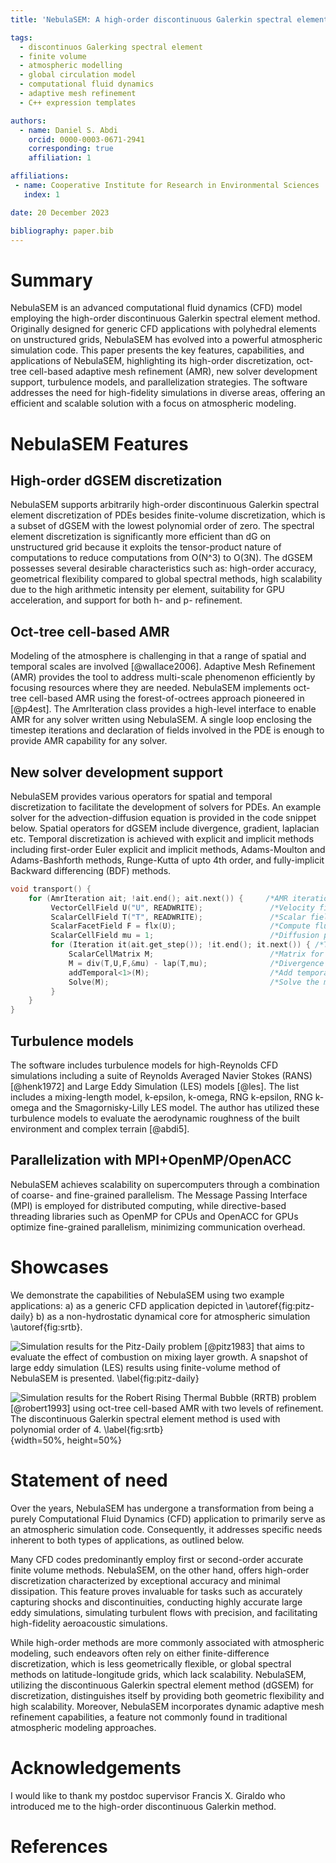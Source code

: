 ```yaml
---
title: 'NebulaSEM: A high-order discontinuous Galerkin spectral element code for atmospheric modeling'

tags:
  - discontinuos Galerking spectral element
  - finite volume
  - atmospheric modelling
  - global circulation model
  - computational fluid dynamics
  - adaptive mesh refinement
  - C++ expression templates

authors:
  - name: Daniel S. Abdi
    orcid: 0000-0003-0671-2941
    corresponding: true
    affiliation: 1

affiliations:
 - name: Cooperative Institute for Research in Environmental Sciences
   index: 1

date: 20 December 2023

bibliography: paper.bib
---
```


# Summary

NebulaSEM is an advanced computational fluid dynamics (CFD) model employing the high-order discontinuous Galerkin 
spectral element method. Originally designed for generic CFD applications with polyhedral elements on unstructured grids, 
NebulaSEM has evolved into a powerful atmospheric simulation code. This paper presents the key features, capabilities, 
and applications of NebulaSEM, highlighting its high-order discretization, oct-tree cell-based adaptive mesh refinement (AMR), 
new solver development support, turbulence models, and parallelization strategies. The software addresses the need for 
high-fidelity simulations in diverse areas, offering an efficient and scalable solution with a focus on atmospheric modeling.


# NebulaSEM Features

## High-order dGSEM discretization
NebulaSEM supports arbitrarily high-order discontinuous Galerkin spectral element discretization of PDEs besides
finite-volume discretization, which is a subset of dGSEM with the lowest polynomial order of zero. The spectral element discretization
is significantly more efficient than dG on unstructured grid because it exploits the tensor-product nature of
computations to reduce computations from O(N^3) to O(3N). The dGSEM possesses several desirable characteristics 
such as: high-order accuracy, geometrical flexibility compared to global spectral methods, high scalability due to 
the high arithmetic intensity per element, suitability for GPU acceleration, and support for both h- and p- refinement.

## Oct-tree cell-based AMR
Modeling of the atmosphere is challenging in that a range of spatial and temporal scales are involved [@wallace2006].
Adaptive Mesh Refinement (AMR) provides the tool to address multi-scale phenomenon efficiently by focusing resources
where they are needed. NebulaSEM implements oct-tree cell-based AMR using the forest-of-octrees approach pioneered in [@p4est].
The AmrIteration class provides a high-level interface to enable AMR for any solver written using NebulaSEM.
A single loop enclosing the timestep iterations and declaration of fields involved in the PDE is enough to provide AMR 
capability for any solver.

## New solver development support
NebulaSEM provides various operators for spatial and temporal discretization to facilitate the development of
solvers for PDEs. An example solver for the advection-diffusion equation is provided in the code snippet below. 
Spatial operators for dGSEM include divergence, gradient, laplacian etc. Temporal discretization is achieved with 
explicit and implicit methods including first-order Euler explicit and implicit methods, Adams-Moulton and Adams-Bashforth 
methods, Runge-Kutta of upto 4th order, and fully-implicit Backward differencing (BDF) methods.

```C++
void transport() {
    for (AmrIteration ait; !ait.end(); ait.next()) {     /*AMR iteration object (ait) and loop*/
         VectorCellField U("U", READWRITE);               /*Velocity field defined over the grid*/
         ScalarCellField T("T", READWRITE);               /*Scalar field*/
         ScalarFacetField F = flx(U);                     /*Compute flux field*/
         ScalarCellField mu = 1;                          /*Diffusion parameter*/
         for (Iteration it(ait.get_step()); !it.end(); it.next()) { /*Time loop with support for deferred correction */
             ScalarCellMatrix M;                          /*Matrix for the PDE discretization*/
             M = div(T,U,F,&mu) - lap(T,mu);              /*Divergence & Laplacian terms*/
             addTemporal<1>(M);                           /*Add temporal derivative*/
             Solve(M);                                    /*Solve the matrix */
         }
    }
}
```

## Turbulence models
The software includes turbulence models for high-Reynolds CFD simulations including a suite of Reynolds Averaged Navier Stokes (RANS) 
[@henk1972] and Large Eddy Simulation (LES) models [@les]. The list includes a mixing-length model, k-epsilon, k-omega, RNG k-epsilon, RNG k-omega
and the Smagornisky-Lilly LES model. The author has utilized these turbulence models to evaluate the aerodynamic roughness of the 
built environment and complex terrain [@abdi5].

## Parallelization with MPI+OpenMP/OpenACC
NebulaSEM achieves scalability on supercomputers through a combination of coarse- and fine-grained parallelism. 
The Message Passing Interface (MPI) is employed for distributed computing, while directive-based threading libraries 
such as OpenMP for CPUs and OpenACC for GPUs optimize fine-grained parallelism, minimizing communication overhead.


# Showcases
We demonstrate the capabilities of NebulaSEM using two example applications: a) as a generic CFD application
depicted in \autoref{fig:pitz-daily} b) as a non-hydrostatic dynamical core for atmospheric simulation \autoref{fig:srtb}.

![Simulation results for the Pitz-Daily problem [@pitz1983] that aims to evaluate the effect of combustion
on mixing layer growth. A snapshot of large eddy simulation (LES) results using finite-volume method of NebulaSEM is presented.
\label{fig:pitz-daily}](pitz-daily.png)

![Simulation results for the Robert Rising Thermal Bubble (RRTB) problem [@robert1993] using oct-tree cell-based AMR
with two levels of refinement. The discontinuous Galerkin spectral element method is used with polynomial order of 4.
\label{fig:srtb}](srtb-amr.png){width=50%, height=50%}

# Statement of need

Over the years, NebulaSEM has undergone a transformation from being a purely Computational Fluid Dynamics (CFD) application 
to primarily serve as an atmospheric simulation code. Consequently, it addresses specific needs inherent to both types of
applications, as outlined below.

Many CFD codes predominantly employ first or second-order accurate finite volume methods. NebulaSEM, on the other hand,
offers high-order discretization characterized by exceptional accuracy and minimal dissipation. This feature proves 
invaluable for tasks such as accurately capturing shocks and discontinuities, conducting highly accurate large eddy 
simulations, simulating turbulent flows with precision, and facilitating high-fidelity aeroacoustic simulations.

While high-order methods are more commonly associated with atmospheric modeling, such endeavors often rely on either 
finite-difference discretization, which is less geometrically flexible, or global spectral methods on latitude-longitude grids, 
which lack scalability. NebulaSEM, utilizing the discontinuous Galerkin spectral element method (dGSEM) for discretization, 
distinguishes itself by providing both geometric flexibility and high scalability. Moreover, NebulaSEM incorporates 
dynamic adaptive mesh refinement capabilities, a feature not commonly found in traditional atmospheric modeling approaches.


# Acknowledgements

I would like to thank my postdoc supervisor Francis X. Giraldo who introduced me to the high-order discontinuous Galerkin method.

# References
